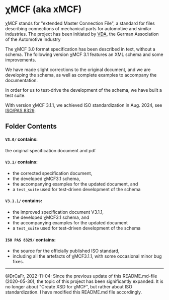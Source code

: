 # &chi;MCF (aka xMCF)

&chi;MCF stands for "extended Master Connection File", a standard for files describing connections of mechanical parts for automotive and similar industries. 
The project has been initiated by [VDA](https://www.vda.de/en), the German Association of the Automotive Industry

The &chi;MCF 3.0 format specification has been described in text, without a schema. 
The following version &chi;MCF 3.1 features an XML schema and some improvements.

We have made slight corrections to the original document, and 
we are developing the schema, as well as complete examples to accompany the documentation.

In order for us to test-drive the development of the schema, we have built a test suite.

With version &chi;MCF 3.1.1, we achieved ISO standardization in Aug. 2024, see [ISO/PAS 8329](https://www.iso.org/standard/83119.html).


## Folder Contents

#### `V3.0/` contains:
the original specification document and pdf

#### `V3.1/` contains:
* the corrected specification document, 
* the developed &chi;MCF3.1 schema,
* the accompanying examples for the updated document, and
* a `test_suite` used for test-driven development of the schema

#### `V3.1.1/` contains:
* the improved specification document V3.1.1, 
* the developed &chi;MCF3.1 schema, and
* the accompanying examples for the updated document
* a `test_suite` used for test-driven development of the schema

#### `ISO PAS 8329/` contains:
* the source for the officially published ISO standard,
* including all the artefacts of &chi;MCF3.1.1, with some occasional minor bug fixes.

---

@DrCaFr, 2022-11-04: Since the previous update of this README.md-file (2020-05-30), the topic of this project has been significantly expanded. 
It is no longer about "Create XSD for &chi;MCF", but rather about ISO standardization. I have modified this README.md file accordingly.
